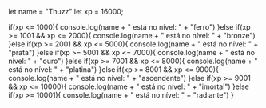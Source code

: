 let name = "Thuzz"
let xp = 16000;

if(xp <= 1000){
    console.log(name  + " está no nível: " + "ferro")
}else if(xp >= 1001 && xp <= 2000){
    console.log(name  + " está no nível: " + "bronze")
}else if(xp >= 2001 && xp <= 5000){
    console.log(name  + " está no nível: " + "prata")
}else if(xp >= 5001 && xp <= 7000){
    console.log(name  + " está no nível: " + "ouro")
}else if(xp >= 7001 && xp <= 8000){
    console.log(name  + " está no nível: " + "platina")
}else if(xp >= 8001 && xp <= 9000){
    console.log(name  + " está no nível: " + "ascendente")
}else if(xp >= 9001 && xp <= 10000){
    console.log(name  + " está no nível: " + "imortal")
}else if(xp >= 10001){
    console.log(name  + " está no nível: " + "radiante")
}

